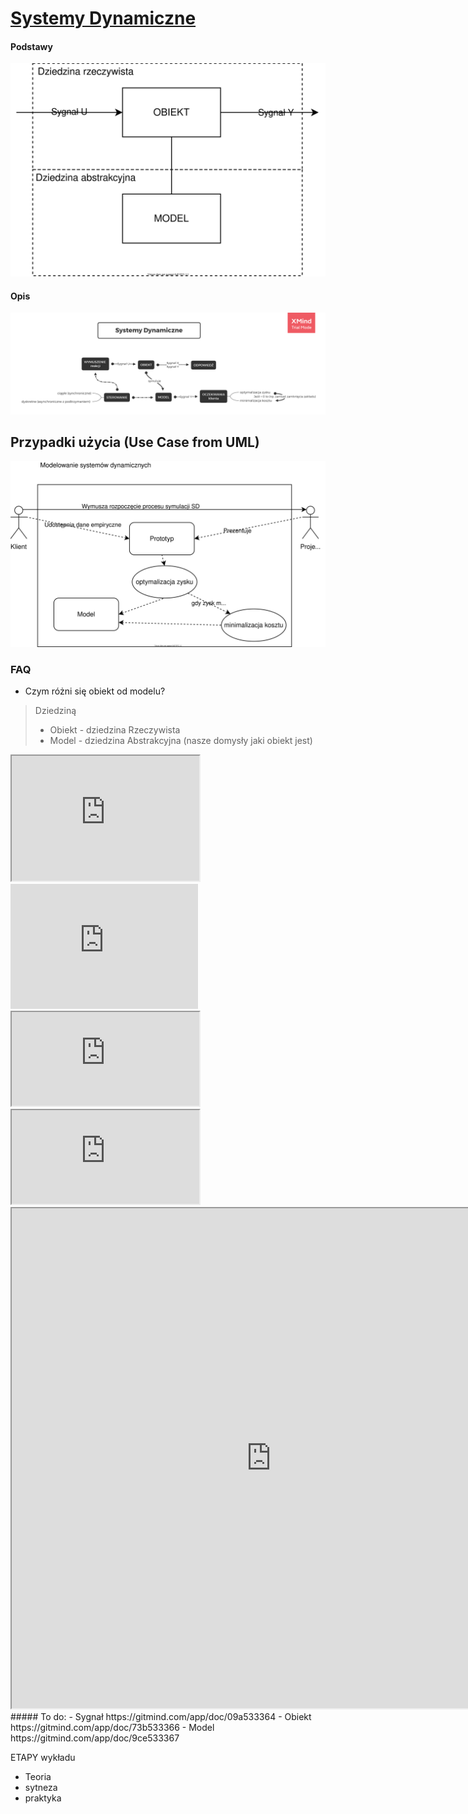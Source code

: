 # [Systemy Dynamiczne](https://drive.google.com/drive/folders/18SL_04ZJZEdssj8nQ3870lcomgU-SiBl?usp=sharing)
#### Podstawy 
[
![Systemy Dynamiczne](docs/SDM.svg)
](https://drive.google.com/file/d/1Ed_OcE8szFmOquqJNxDQRGswGA26TAQb/view?usp=sharing)

#### Opis
[
    ![Systemy Dynamiczne](docs/SD.png)
](https://drive.google.com/open?id=1aEgnCcPuFS5yrVLVuNkRwuGep-yxadW5)

## Przypadki użycia (Use Case from UML)
![Systemy Dynamiczne](docs/UC.svg)

### FAQ
- Czym różni się obiekt od modelu?
> Dziedziną
>   * Obiekt - dziedzina Rzeczywista
>   * Model - dziedzina Abstrakcyjna (nasze domysły jaki obiekt jest)

<iframe id="inlineFrameExample"
    title="Inline Frame Example"
    width="300"
    height="200"
    src="https://www.openstreetmap.org/export/embed.html?bbox=-0.004017949104309083%2C51.47612752641776%2C0.00030577182769775396%2C51.478569861898606&layer=mapnik">
</iframe>
<iframe id="inlineFrameExample"
    title="Inline Frame Example"
    width="300"
    height="200"
    style="border:none;"
    src="https://gitmind.com/app/doc/09a533364">
</iframe>
<iframe src="https://www.w3schools.com" title="W3Schools Free Online Web Tutorials"></iframe>
<iframe src="https://gitmind.com/app/doc/09a533364" title="W3Schools Free Online Web Tutorials"></iframe>
<iframe src="https://gitmind.com/app/doc/73b533366" noborder="0" width="830" height="800" scrolling="yes" seamless></iframe>
##### To do:
- Sygnał  https://gitmind.com/app/doc/09a533364
- Obiekt https://gitmind.com/app/doc/73b533366
- Model https://gitmind.com/app/doc/9ce533367



ETAPY wykładu
  - Teoria
  - sytneza
  - praktyka

